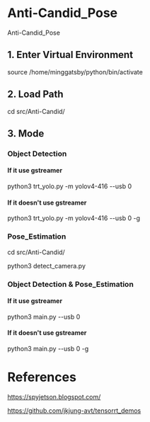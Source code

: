 # Anti-Candid_Pose
Anti-Candid_Pose

## 1. Enter Virtual Environment
source /home/minggatsby/python/bin/activate

## 2. Load Path
cd src/Anti-Candid/

## 3. Mode
### Object Detection

#### If it use gstreamer
python3 trt_yolo.py -m yolov4-416 --usb 0

#### If it doesn't use gstreamer
python3 trt_yolo.py -m yolov4-416 --usb 0 -g 


### Pose_Estimation

cd src/Anti-Candid/

python3 detect_camera.py


### Object Detection & Pose_Estimation

#### If it use gstreamer
python3 main.py --usb 0

#### If it doesn't use gstreamer
python3 main.py --usb 0 -g 


# References
https://spyjetson.blogspot.com/

https://github.com/jkjung-avt/tensorrt_demos